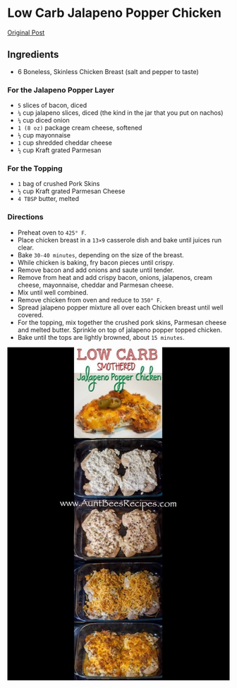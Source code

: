 # Low Carb Jalapeno Popper Chicken

[Original Post](http://www.auntbeesrecipes.com/2014/01/low-carb-jalapeno-popper-chicken.html)


## Ingredients
* 6 Boneless, Skinless Chicken Breast
(salt and pepper to taste)

### For the Jalapeno Popper Layer
* `5` slices of bacon, diced
* `¼` cup jalapeno slices, diced (the kind in the jar that you put on nachos)
* `¼` cup diced onion
* `1 (8 oz)` package cream cheese, softened
* `½` cup mayonnaise
* `1` cup shredded cheddar cheese
* `½` cup Kraft grated Parmesan

### For the Topping
* `1` bag of crushed Pork Skins
* `½` cup Kraft grated Parmesan Cheese
* `4 TBSP` butter, melted

### Directions
* Preheat oven to `425° F`.
* Place chicken breast in a `13×9` casserole dish and bake until juices run clear.
* Bake `30-40 minutes`, depending on the size of the breast.
* While chicken is baking, fry bacon pieces until crispy.
* Remove bacon and add onions and saute until tender.
* Remove from heat and add crispy bacon, onions, jalapenos, cream cheese, mayonnaise, cheddar and Parmesan cheese.
* Mix until well combined.
* Remove chicken from oven and reduce to `350° F`.
* Spread jalapeno popper mixture all over each Chicken breast until well covered.
* For the topping, mix together the crushed pork skins, Parmesan cheese and melted butter. Sprinkle on top of jalapeno popper topped chicken.
* Bake until the tops are lightly browned, about `15 minutes`.

![Jalapeno Popper Chicken](jalapeno-popper-chicken-1.jpg)

